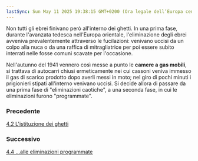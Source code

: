 ```yaml
---
lastSync: Sun May 11 2025 19:38:15 GMT+0200 (Ora legale dell’Europa centrale)
---
```

Non tutti gli ebrei finivano però all'interno dei ghetti. In una prima fase, durante l'avanzata tedesca nell'Europa orientale, l'eliminazione degli ebrei avveniva prevalentemente attraverso le fucilazioni: venivano uccisi da un colpo alla nuca o da una raffica di mitragliatrice per poi essere subito interrati nelle fosse comuni scavate per l'occasione.

Nell'autunno del 1941 vennero così messe a punto le **camere a gas mobili**, si trattava di autocarri chiusi ermeticamente nei cui cassoni veniva immesso il gas di scarico prodotto dopo averli messi in moto; nel giro di pochi minuti i prigionieri stipati all'interno venivano uccisi.
Si decide allora di passare da una prima fase di "eliminazioni caotiche", a una seconda fase, in cui le eliminazioni furono "programmate".

### Precedente
[4.2 L'istituzione dei ghetti](4.2%20L'istituzione%20dei%20ghetti.md)

### Successivo
[4.4 ...alle eliminazioni programmate](4.4%20...alle%20eliminazioni%20programmate.md)